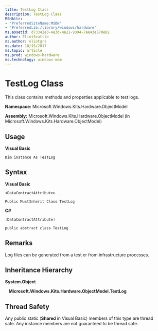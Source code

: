 ```yaml
---
title: TestLog Class
description: TestLog Class
MSHAttr:
- 'PreferredSiteName:MSDN'
- 'PreferredLib:/library/windows/hardware'
ms.assetid: d73342e3-4e3d-4a21-9094-7ae43e570e02
author: EliotSeattle
ms.author: eliotgra
ms.date: 10/15/2017
ms.topic: article
ms.prod: windows-hardware
ms.technology: windows-oem
---
```


# TestLog Class


This class contains methods and properties applicable to test logs.

**Namespace:** Microsoft.Windows.Kits.Hardware.ObjectModel

**Assembly:** Microsoft.Windows.Kits.Hardware.ObjectModel (in Microsoft.Windows.Kits.Hardware.ObjectModel)

## <span id="Usage"></span><span id="usage"></span><span id="USAGE"></span>Usage


**Visual Basic**

`Dim instance As TestLog`

## <span id="Syntax"></span><span id="syntax"></span><span id="SYNTAX"></span>Syntax


**Visual Basic**

`<DataContractAttribute> _`

`Public MustInherit Class TestLog`

**C#**

`[DataContractAttribute]`

`public abstract class TestLog`

## <span id="Remarks"></span><span id="remarks"></span><span id="REMARKS"></span>Remarks


Log files can be generated from a test or from infrastructure processes.

## <span id="Inheritance_Hierarchy"></span><span id="inheritance_hierarchy"></span><span id="INHERITANCE_HIERARCHY"></span>Inheritance Hierarchy


**System.Object**

   **Microsoft.Windows.Kits.Hardware.ObjectModel.TestLog**

## <span id="Thread_Safety"></span><span id="thread_safety"></span><span id="THREAD_SAFETY"></span>Thread Safety


Any public static (**Shared** in Visual Basic) members of this type are thread safe. Any instance members are not guaranteed to be thread safe.

 

 







